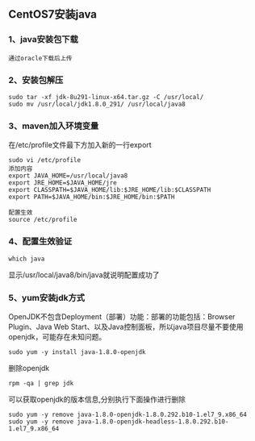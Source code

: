 ## CentOS7安装java
### 1、java安装包下载
    通过oracle下载后上传

### 2、安装包解压
    sudo tar -xf jdk-8u291-linux-x64.tar.gz -C /usr/local/
    sudo mv /usr/local/jdk1.8.0_291/ /usr/local/java8
    

### 3、maven加入环境变量
在/etc/profile文件最下方加入新的一行export

    sudo vi /etc/profile
    添加内容
    export JAVA_HOME=/usr/local/java8
    export JRE_HOME=$JAVA_HOME/jre
    export CLASSPATH=$JAVA_HOME/lib:$JRE_HOME/lib:$CLASSPATH
    export PATH=$JAVA_HOME/bin:$JRE_HOME/bin:$PATH

    配置生效
    source /etc/profile

### 4、配置生效验证
    which java
显示/usr/local/java8/bin/java就说明配置成功了

### 5、yum安装jdk方式
OpenJDK不包含Deployment（部署）功能：部署的功能包括：Browser Plugin、Java Web Start、以及Java控制面板，所以java项目尽量不要使用openjdk，可能存在未知问题。

    sudo yum -y install java-1.8.0-openjdk
    
删除openjdk

    rpm -qa | grep jdk

可以获取openjdk的版本信息,分别执行下面操作进行删除

    sudo yum -y remove java-1.8.0-openjdk-1.8.0.292.b10-1.el7_9.x86_64
    sudo yum -y remove java-1.8.0-openjdk-headless-1.8.0.292.b10-1.el7_9.x86_64
